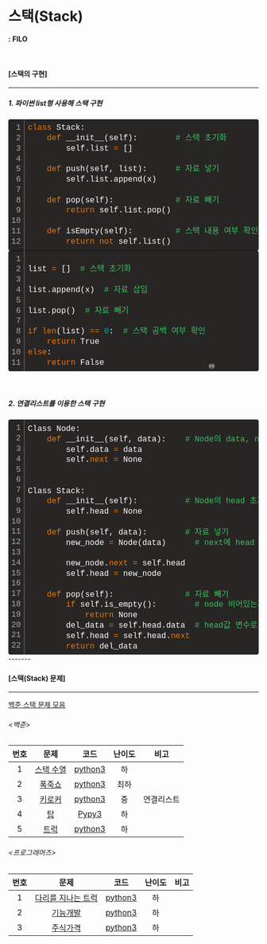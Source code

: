 # 스택(Stack)

**: FILO**

<br>

#### [스택의 구현]

-----

##### 1. 파이썬 list형 사용해 스택 구현

<div class="colorscripter-code" style="color:#FFFFFF;font-family:Consolas, 'Liberation Mono', Menlo, Courier, monospace !important; position:relative !important;overflow:auto"><table class="colorscripter-code-table" style="margin:0;padding:0;border:none;background-color:#282525;border-radius:4px;" cellspacing="0" cellpadding="0"><tr><td style="padding:6px;border-right:2px solid #4f4f4f"><div style="margin:0;padding:0;word-break:normal;text-align:right;color:#aaa;font-family:Consolas, 'Liberation Mono', Menlo, Courier, monospace !important;line-height:130%"><div style="line-height:130%">1</div><div style="line-height:130%">2</div><div style="line-height:130%">3</div><div style="line-height:130%">4</div><div style="line-height:130%">5</div><div style="line-height:130%">6</div><div style="line-height:130%">7</div><div style="line-height:130%">8</div><div style="line-height:130%">9</div><div style="line-height:130%">10</div><div style="line-height:130%">11</div><div style="line-height:130%">12</div></div></td><td style="padding:6px 0;text-align:left"><div style="margin:0;padding:0;color:#FFFFFF;font-family:Consolas, 'Liberation Mono', Menlo, Courier, monospace !important;line-height:130%"><div style="padding:0 6px; white-space:pre; line-height:130%"><span style="color:#ED7803">class</span>&nbsp;Stack:&nbsp;&nbsp;</div><div style="padding:0 6px; white-space:pre; line-height:130%">&nbsp;&nbsp;&nbsp;&nbsp;<span style="color:#ED7803">def</span>&nbsp;__init__(self):&nbsp;&nbsp;&nbsp;&nbsp;&nbsp;&nbsp;&nbsp;&nbsp;<span style="color:#3DBF60">#&nbsp;스택&nbsp;초기화&nbsp;&nbsp;&nbsp;&nbsp;</span></div><div style="padding:0 6px; white-space:pre; line-height:130%">&nbsp;&nbsp;&nbsp;&nbsp;&nbsp;&nbsp;&nbsp;&nbsp;self.list&nbsp;<span style="color:#0086B3"></span><span style="color:#ED7803">=</span>&nbsp;[]&nbsp;&nbsp;</div><div style="padding:0 6px; white-space:pre; line-height:130%">&nbsp;</div><div style="padding:0 6px; white-space:pre; line-height:130%">&nbsp;&nbsp;&nbsp;&nbsp;<span style="color:#ED7803">def</span>&nbsp;push(self,&nbsp;list):&nbsp;&nbsp;&nbsp;&nbsp;&nbsp;&nbsp;<span style="color:#3DBF60">#&nbsp;자료&nbsp;넣기&nbsp;&nbsp;&nbsp;&nbsp;</span></div><div style="padding:0 6px; white-space:pre; line-height:130%">&nbsp;&nbsp;&nbsp;&nbsp;&nbsp;&nbsp;&nbsp;&nbsp;self.list.append(x)&nbsp;&nbsp;</div><div style="padding:0 6px; white-space:pre; line-height:130%">&nbsp;</div><div style="padding:0 6px; white-space:pre; line-height:130%">&nbsp;&nbsp;&nbsp;&nbsp;<span style="color:#ED7803">def</span>&nbsp;pop(self):&nbsp;&nbsp;&nbsp;&nbsp;&nbsp;&nbsp;&nbsp;&nbsp;&nbsp;&nbsp;&nbsp;&nbsp;&nbsp;<span style="color:#3DBF60">#&nbsp;자료&nbsp;빼기&nbsp;&nbsp;&nbsp;&nbsp;</span></div><div style="padding:0 6px; white-space:pre; line-height:130%">&nbsp;&nbsp;&nbsp;&nbsp;&nbsp;&nbsp;&nbsp;&nbsp;<span style="color:#ED7803">return</span>&nbsp;self.list.pop()&nbsp;&nbsp;</div><div style="padding:0 6px; white-space:pre; line-height:130%">&nbsp;</div><div style="padding:0 6px; white-space:pre; line-height:130%">&nbsp;&nbsp;&nbsp;&nbsp;<span style="color:#ED7803">def</span>&nbsp;isEmpty(self):&nbsp;&nbsp;&nbsp;&nbsp;&nbsp;&nbsp;&nbsp;&nbsp;&nbsp;<span style="color:#3DBF60">#&nbsp;스택&nbsp;내용&nbsp;여부&nbsp;확인&nbsp;&nbsp;&nbsp;&nbsp;</span></div><div style="padding:0 6px; white-space:pre; line-height:130%">&nbsp;&nbsp;&nbsp;&nbsp;&nbsp;&nbsp;&nbsp;&nbsp;<span style="color:#ED7803">return</span>&nbsp;<span style="color:#ED7803">not</span>&nbsp;self.list()</div></div></td><td style="vertical-align:bottom;padding:0 2px 4px 0"><a href="http://colorscripter.com/info#e" target="_blank" style="text-decoration:none;color:white"><span style="font-size:9px;word-break:normal;background-color:#4f4f4f;color:white;border-radius:10px;padding:1px">cs</span></a></td></tr></table></div>
<div class="colorscripter-code" style="color:#FFFFFF;font-family:Consolas, 'Liberation Mono', Menlo, Courier, monospace !important; position:relative !important;overflow:auto"><table class="colorscripter-code-table" style="margin:0;padding:0;border:none;background-color:#282525;border-radius:4px;" cellspacing="0" cellpadding="0"><tr><td style="padding:6px;border-right:2px solid #4f4f4f"><div style="margin:0;padding:0;word-break:normal;text-align:right;color:#aaa;font-family:Consolas, 'Liberation Mono', Menlo, Courier, monospace !important;line-height:130%"><div style="line-height:130%">1</div><div style="line-height:130%">2</div><div style="line-height:130%">3</div><div style="line-height:130%">4</div><div style="line-height:130%">5</div><div style="line-height:130%">6</div><div style="line-height:130%">7</div><div style="line-height:130%">8</div><div style="line-height:130%">9</div><div style="line-height:130%">10</div><div style="line-height:130%">11</div></div></td><td style="padding:6px 0;text-align:left"><div style="margin:0;padding:0;color:#FFFFFF;font-family:Consolas, 'Liberation Mono', Menlo, Courier, monospace !important;line-height:130%"><div style="padding:0 6px; white-space:pre; line-height:130%">&nbsp;</div><div style="padding:0 6px; white-space:pre; line-height:130%">list&nbsp;<span style="color:#0086B3"></span><span style="color:#ED7803">=</span>&nbsp;[]&nbsp;&nbsp;<span style="color:#3DBF60">#&nbsp;스택&nbsp;초기화</span></div><div style="padding:0 6px; white-space:pre; line-height:130%">&nbsp;</div><div style="padding:0 6px; white-space:pre; line-height:130%">list.append(x)&nbsp;&nbsp;<span style="color:#3DBF60">#&nbsp;자료&nbsp;삽입</span></div><div style="padding:0 6px; white-space:pre; line-height:130%">&nbsp;</div><div style="padding:0 6px; white-space:pre; line-height:130%">list.pop()&nbsp;&nbsp;<span style="color:#3DBF60">#&nbsp;자료&nbsp;빼기</span></div><div style="padding:0 6px; white-space:pre; line-height:130%">&nbsp;</div><div style="padding:0 6px; white-space:pre; line-height:130%"><span style="color:#ED7803">if</span>&nbsp;<span style="color:#ED7803">len</span>(list)&nbsp;<span style="color:#0086B3"></span><span style="color:#ED7803">=</span><span style="color:#0086B3"></span><span style="color:#ED7803">=</span>&nbsp;<span style="color:#0F9FB9">0</span>:&nbsp;&nbsp;<span style="color:#3DBF60">#&nbsp;스택&nbsp;공백&nbsp;여부&nbsp;확인</span></div><div style="padding:0 6px; white-space:pre; line-height:130%">&nbsp;&nbsp;&nbsp;&nbsp;<span style="color:#ED7803">return</span>&nbsp;True</div><div style="padding:0 6px; white-space:pre; line-height:130%"><span style="color:#ED7803">else</span>:&nbsp;</div><div style="padding:0 6px; white-space:pre; line-height:130%">&nbsp;&nbsp;&nbsp;&nbsp;<span style="color:#ED7803">return</span>&nbsp;False</div></div></td><td style="vertical-align:bottom;padding:0 2px 4px 0"><a href="http://colorscripter.com/info#e" target="_blank" style="text-decoration:none;color:white"><span style="font-size:9px;word-break:normal;background-color:#4f4f4f;color:white;border-radius:10px;padding:1px">cs</span></a></td></tr></table></div><br>
<br>

##### 2. 연결리스트를 이용한 스택 구현

<div class="colorscripter-code" style="color:#FFFFFF;font-family:Consolas, 'Liberation Mono', Menlo, Courier, monospace !important; position:relative !important;overflow:auto"><table class="colorscripter-code-table" style="margin:0;padding:0;border:none;background-color:#282525;border-radius:4px;" cellspacing="0" cellpadding="0"><tr><td style="padding:6px;border-right:2px solid #4f4f4f"><div style="margin:0;padding:0;word-break:normal;text-align:right;color:#aaa;font-family:Consolas, 'Liberation Mono', Menlo, Courier, monospace !important;line-height:130%"><div style="line-height:130%">1</div><div style="line-height:130%">2</div><div style="line-height:130%">3</div><div style="line-height:130%">4</div><div style="line-height:130%">5</div><div style="line-height:130%">6</div><div style="line-height:130%">7</div><div style="line-height:130%">8</div><div style="line-height:130%">9</div><div style="line-height:130%">10</div><div style="line-height:130%">11</div><div style="line-height:130%">12</div><div style="line-height:130%">13</div><div style="line-height:130%">14</div><div style="line-height:130%">15</div><div style="line-height:130%">16</div><div style="line-height:130%">17</div><div style="line-height:130%">18</div><div style="line-height:130%">19</div><div style="line-height:130%">20</div><div style="line-height:130%">21</div><div style="line-height:130%">22</div></div></td><td style="padding:6px 0;text-align:left"><div style="margin:0;padding:0;color:#FFFFFF;font-family:Consolas, 'Liberation Mono', Menlo, Courier, monospace !important;line-height:130%"><div style="padding:0 6px; white-space:pre; line-height:130%">Class&nbsp;Node:&nbsp;&nbsp;</div><div style="padding:0 6px; white-space:pre; line-height:130%">&nbsp;&nbsp;&nbsp;&nbsp;<span style="color:#ED7803">def</span>&nbsp;__init__(self,&nbsp;data):&nbsp;&nbsp;&nbsp;&nbsp;<span style="color:#3DBF60">#&nbsp;Node의&nbsp;data,&nbsp;next&nbsp;초기화&nbsp;&nbsp;&nbsp;&nbsp;</span></div><div style="padding:0 6px; white-space:pre; line-height:130%">&nbsp;&nbsp;&nbsp;&nbsp;&nbsp;&nbsp;&nbsp;&nbsp;self.data&nbsp;<span style="color:#0086B3"></span><span style="color:#ED7803">=</span>&nbsp;data&nbsp;&nbsp;&nbsp;&nbsp;</div><div style="padding:0 6px; white-space:pre; line-height:130%">&nbsp;&nbsp;&nbsp;&nbsp;&nbsp;&nbsp;&nbsp;&nbsp;self.<span style="color:#ED7803">next</span>&nbsp;<span style="color:#0086B3"></span><span style="color:#ED7803">=</span>&nbsp;None</div><div style="padding:0 6px; white-space:pre; line-height:130%">&nbsp;</div><div style="padding:0 6px; white-space:pre; line-height:130%">&nbsp;</div><div style="padding:0 6px; white-space:pre; line-height:130%">Class&nbsp;Stack:&nbsp;&nbsp;&nbsp;&nbsp;&nbsp;&nbsp;&nbsp;&nbsp;&nbsp;&nbsp;</div><div style="padding:0 6px; white-space:pre; line-height:130%">&nbsp;&nbsp;&nbsp;&nbsp;<span style="color:#ED7803">def</span>&nbsp;__init__(self):&nbsp;&nbsp;&nbsp;&nbsp;&nbsp;&nbsp;&nbsp;&nbsp;&nbsp;&nbsp;<span style="color:#3DBF60">#&nbsp;Node의&nbsp;head&nbsp;초기화&nbsp;&nbsp;&nbsp;&nbsp;</span></div><div style="padding:0 6px; white-space:pre; line-height:130%">&nbsp;&nbsp;&nbsp;&nbsp;&nbsp;&nbsp;&nbsp;&nbsp;self.head&nbsp;<span style="color:#0086B3"></span><span style="color:#ED7803">=</span>&nbsp;None&nbsp;&nbsp;</div><div style="padding:0 6px; white-space:pre; line-height:130%">&nbsp;</div><div style="padding:0 6px; white-space:pre; line-height:130%">&nbsp;&nbsp;&nbsp;&nbsp;<span style="color:#ED7803">def</span>&nbsp;push(self,&nbsp;data):&nbsp;&nbsp;&nbsp;&nbsp;&nbsp;&nbsp;&nbsp;&nbsp;<span style="color:#3DBF60">#&nbsp;자료&nbsp;넣기&nbsp;&nbsp;&nbsp;&nbsp;</span></div><div style="padding:0 6px; white-space:pre; line-height:130%">&nbsp;&nbsp;&nbsp;&nbsp;&nbsp;&nbsp;&nbsp;&nbsp;new_node&nbsp;<span style="color:#0086B3"></span><span style="color:#ED7803">=</span>&nbsp;Node(data)&nbsp;&nbsp;&nbsp;&nbsp;&nbsp;&nbsp;<span style="color:#3DBF60">#&nbsp;next에&nbsp;head&nbsp;자료&nbsp;넣고,&nbsp;head에&nbsp;새&nbsp;자료&nbsp;넣기&nbsp;&nbsp;&nbsp;&nbsp;</span></div><div style="padding:0 6px; white-space:pre; line-height:130%">&nbsp;</div><div style="padding:0 6px; white-space:pre; line-height:130%">&nbsp;&nbsp;&nbsp;&nbsp;&nbsp;&nbsp;&nbsp;&nbsp;new_node.<span style="color:#ED7803">next</span>&nbsp;<span style="color:#0086B3"></span><span style="color:#ED7803">=</span>&nbsp;self.head&nbsp;&nbsp;&nbsp;&nbsp;</div><div style="padding:0 6px; white-space:pre; line-height:130%">&nbsp;&nbsp;&nbsp;&nbsp;&nbsp;&nbsp;&nbsp;&nbsp;self.head&nbsp;<span style="color:#0086B3"></span><span style="color:#ED7803">=</span>&nbsp;new_node&nbsp;&nbsp;</div><div style="padding:0 6px; white-space:pre; line-height:130%">&nbsp;</div><div style="padding:0 6px; white-space:pre; line-height:130%">&nbsp;&nbsp;&nbsp;&nbsp;<span style="color:#ED7803">def</span>&nbsp;pop(self):&nbsp;&nbsp;&nbsp;&nbsp;&nbsp;&nbsp;&nbsp;&nbsp;&nbsp;&nbsp;&nbsp;&nbsp;&nbsp;&nbsp;&nbsp;<span style="color:#3DBF60">#&nbsp;자료&nbsp;빼기&nbsp;&nbsp;&nbsp;&nbsp;</span></div><div style="padding:0 6px; white-space:pre; line-height:130%">&nbsp;&nbsp;&nbsp;&nbsp;&nbsp;&nbsp;&nbsp;&nbsp;<span style="color:#ED7803">if</span>&nbsp;self.is_empty():&nbsp;&nbsp;&nbsp;&nbsp;&nbsp;&nbsp;&nbsp;&nbsp;<span style="color:#3DBF60">#&nbsp;node&nbsp;비어있는지&nbsp;확인&nbsp;&nbsp;&nbsp;&nbsp;&nbsp;&nbsp;</span></div><div style="padding:0 6px; white-space:pre; line-height:130%">&nbsp;&nbsp;&nbsp;&nbsp;&nbsp;&nbsp;&nbsp;&nbsp;&nbsp;&nbsp;&nbsp;&nbsp;<span style="color:#ED7803">return</span>&nbsp;None&nbsp;&nbsp;&nbsp;&nbsp;</div><div style="padding:0 6px; white-space:pre; line-height:130%">&nbsp;&nbsp;&nbsp;&nbsp;&nbsp;&nbsp;&nbsp;&nbsp;del_data&nbsp;<span style="color:#0086B3"></span><span style="color:#ED7803">=</span>&nbsp;self.head.data&nbsp;&nbsp;<span style="color:#3DBF60">#&nbsp;head값&nbsp;변수로&nbsp;지정하고,&nbsp;next를&nbsp;head로&nbsp;지정&nbsp;&nbsp;&nbsp;&nbsp;</span></div><div style="padding:0 6px; white-space:pre; line-height:130%">&nbsp;&nbsp;&nbsp;&nbsp;&nbsp;&nbsp;&nbsp;&nbsp;self.head&nbsp;<span style="color:#0086B3"></span><span style="color:#ED7803">=</span>&nbsp;self.head.<span style="color:#ED7803">next</span>&nbsp;&nbsp;&nbsp;&nbsp;</div><div style="padding:0 6px; white-space:pre; line-height:130%">&nbsp;&nbsp;&nbsp;&nbsp;&nbsp;&nbsp;&nbsp;&nbsp;<span style="color:#ED7803">return</span>&nbsp;del_data</div></div><div style="text-align:right;margin-top:-13px;margin-right:5px;font-size:9px;font-style:italic"><a href="http://colorscripter.com/info#e" target="_blank" style="color:#4f4f4ftext-decoration:none">Colored by Color Scripter</a></div></td><td style="vertical-align:bottom;padding:0 2px 4px 0"><a href="http://colorscripter.com/info#e" target="_blank" style="text-decoration:none;color:white"><span style="font-size:9px;word-break:normal;background-color:#4f4f4f;color:white;border-radius:10px;padding:1px">cs</span></a></td></tr></table></div>
-------

#### [스택(Stack) 문제]

------

[백준 스택 문제 모음](https://www.acmicpc.net/problem/tag/%EC%8A%A4%ED%83%9D)

###### <백준>

| 번호 |                       문제                        |                    코드                     | 난이도 |    비고    |
| :--: | :-----------------------------------------------: | :-----------------------------------------: | :----: | :--------: |
|  1   | [스택 수열](https://www.acmicpc.net/problem/1874) | [python3](../Quizes/backjoon/back_1874.py)  |   하   |            |
|  2   |  [폭죽쇼](https://www.acmicpc.net/problem/1773)   | [python3](../Quizes/backjoon/back_1773.py)  |  최하  |            |
|  3   |  [키로커](https://www.acmicpc.net/problem/5397)   | [python3](../Quizes/backjoon/back_5397.py)  |   중   | 연결리스트 |
|  4   |    [탑](https://www.acmicpc.net/problem/2493)     |  [Pypy3](../Quizes/backjoon/back_2493.py)   |   하   |            |
|  5   |   [트럭](https://www.acmicpc.net/problem/13335)   | [python3](../Quizes/backjoon/back_13335.py) |   하   |            |

###### <프로그래머즈>

| 번호 |                             문제                             |                        코드                        | 난이도 | 비고 |
| :--: | :----------------------------------------------------------: | :------------------------------------------------: | :----: | :--: |
|  1   | [다리를 지나는 트럭](https://programmers.co.kr/learn/courses/30/lessons/42583) | [python3](../Quizes/programmers/truck_crossing.py) |   하   |      |
|  2   | [기능개발](https://programmers.co.kr/learn/courses/30/lessons/42586) |  [python3](../Quizes/programmers/function_dev.py)  |   하   |      |
|  3   | [주식가격](https://programmers.co.kr/learn/courses/30/lessons/42584) |  [python3](../Quizes/programmers/stock_price.py)   |   하   |      |


